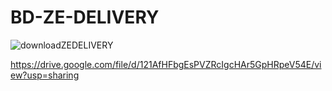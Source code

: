 # BD-ZE-DELIVERY

 ![downloadZEDELIVERY](https://github.com/JCoelhoDEV/BD-ZE-DELIVERY/assets/142946992/d2de1b19-3538-49e6-8ff8-28500ebacc83)


https://drive.google.com/file/d/121AfHFbgEsPVZRcIgcHAr5GpHRpeV54E/view?usp=sharing
